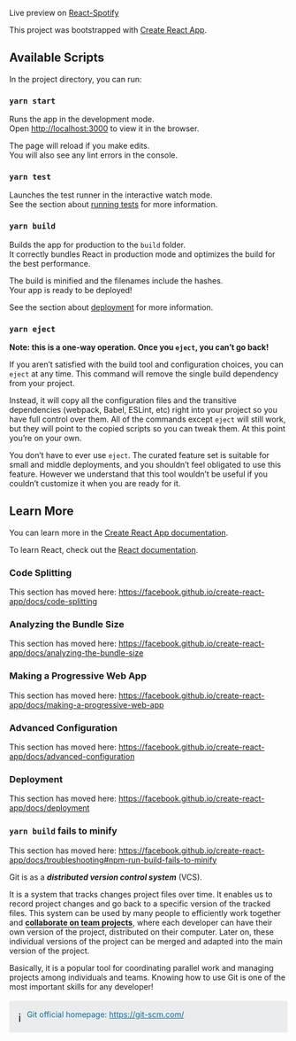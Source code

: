 
<style>
a,
a.visited {
	color: inherit;
	text-decoration: underline;
}
.block-color-gray_background {
	background: rgb(235,236,237);
}
.highlight-blue {
	color: rgb(11,110,153);
}

.callout {
	border-radius: 3px;
	padding: 1rem;
}
.icon {
	display: inline-block;
	max-width: 1.2em;
	max-height: 1.2em;
	text-decoration: none;
	vertical-align: text-bottom;
	margin-right: 0.5em;
}
img.icon {
	border-radius: 3px;
}
figure {
	margin: 1.25em 0;
	page-break-inside: avoid;
}
mark {
	background-color: transparent;
}


</style>

Live preview on [React-Spotify](https://pasoy.github.io/react-spotify/)

This project was bootstrapped with [Create React App](https://github.com/facebook/create-react-app).

## Available Scripts

In the project directory, you can run:

### `yarn start`

Runs the app in the development mode.<br />
Open [http://localhost:3000](http://localhost:3000) to view it in the browser.

The page will reload if you make edits.<br />
You will also see any lint errors in the console.

### `yarn test`

Launches the test runner in the interactive watch mode.<br />
See the section about [running tests](https://facebook.github.io/create-react-app/docs/running-tests) for more information.

### `yarn build`

Builds the app for production to the `build` folder.<br />
It correctly bundles React in production mode and optimizes the build for the best performance.

The build is minified and the filenames include the hashes.<br />
Your app is ready to be deployed!

See the section about [deployment](https://facebook.github.io/create-react-app/docs/deployment) for more information.

### `yarn eject`

**Note: this is a one-way operation. Once you `eject`, you can’t go back!**

If you aren’t satisfied with the build tool and configuration choices, you can `eject` at any time. This command will remove the single build dependency from your project.

Instead, it will copy all the configuration files and the transitive dependencies (webpack, Babel, ESLint, etc) right into your project so you have full control over them. All of the commands except `eject` will still work, but they will point to the copied scripts so you can tweak them. At this point you’re on your own.

You don’t have to ever use `eject`. The curated feature set is suitable for small and middle deployments, and you shouldn’t feel obligated to use this feature. However we understand that this tool wouldn’t be useful if you couldn’t customize it when you are ready for it.

## Learn More

You can learn more in the [Create React App documentation](https://facebook.github.io/create-react-app/docs/getting-started).

To learn React, check out the [React documentation](https://reactjs.org/).

### Code Splitting

This section has moved here: https://facebook.github.io/create-react-app/docs/code-splitting

### Analyzing the Bundle Size

This section has moved here: https://facebook.github.io/create-react-app/docs/analyzing-the-bundle-size

### Making a Progressive Web App

This section has moved here: https://facebook.github.io/create-react-app/docs/making-a-progressive-web-app

### Advanced Configuration

This section has moved here: https://facebook.github.io/create-react-app/docs/advanced-configuration

### Deployment

This section has moved here: https://facebook.github.io/create-react-app/docs/deployment

### `yarn build` fails to minify

This section has moved here: https://facebook.github.io/create-react-app/docs/troubleshooting#npm-run-build-fails-to-minify



Git is as a ***distributed version control system*** (VCS).  

It is a system that tracks changes project files over time. It enables us to record project changes and go back to a specific version of the tracked files. This system can be used by many people to efficiently work together and **<span style="border-bottom:0.05em solid">collaborate on team projects**</span>, where each developer can have their own version of the project, distributed on their computer. Later on, these individual versions of the project can be merged and adapted into the main version of the project.  

Basically, it is a popular tool for coordinating parallel work and managing projects among individuals and teams. Knowing how to use Git is one of the most important skills for any developer!  

<figure class="block-color-gray_background callout" style="white-space:pre-wrap;display:flex"><div style="font-size:1.5em"><span class="icon">ℹ️</span></div><div style="width:100%"><mark class="highlight-blue">Git official homepage: </mark><mark class="highlight-blue"><a href="https://git-scm.com/">https://git-scm.com/</a></mark></div></figure>
